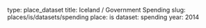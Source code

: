type: place_dataset
title: Iceland / Government Spending
slug: places/is/datasets/spending
place: is
dataset: spending
year: 2014
